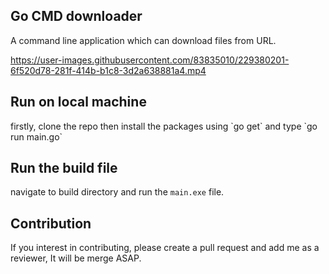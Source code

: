 <h2> Go CMD downloader</h2>

<p> A command line application which can download files from URL.</p>

https://user-images.githubusercontent.com/83835010/229380201-6f520d78-281f-414b-b1c8-3d2a638881a4.mp4

<h2> Run on local machine</h2>

<p>firstly, clone the repo then install the packages using `go get` and type `go run main.go`</p>

<h2>Run the build file</h2>

navigate to build directory and run the `main.exe` file.

<h2>Contribution</h2>

If you interest in contributing, please create a pull request and add me as a reviewer, It will be merge ASAP.
